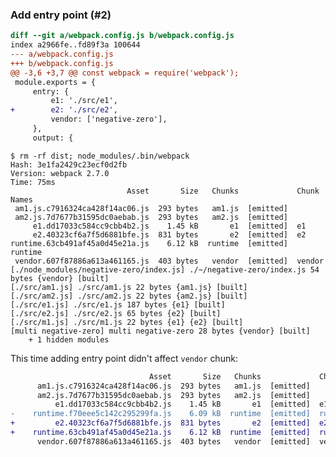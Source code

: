 ### Add entry point (#2)

```diff
diff --git a/webpack.config.js b/webpack.config.js
index a2966fe..fd89f3a 100644
--- a/webpack.config.js
+++ b/webpack.config.js
@@ -3,6 +3,7 @@ const webpack = require('webpack');
 module.exports = {
     entry: {
         e1: './src/e1',
+        e2: './src/e2',
         vendor: ['negative-zero'],
     },
     output: {
```

    $ rm -rf dist; node_modules/.bin/webpack
    Hash: 3e1fa2429c23ecf0d2fb
    Version: webpack 2.7.0
    Time: 75ms
                              Asset       Size   Chunks             Chunk Names
     am1.js.c7916324ca428f14ac06.js  293 bytes   am1.js  [emitted]  
     am2.js.7d7677b31595dc0aebab.js  293 bytes   am2.js  [emitted]  
         e1.dd17033c584cc9cbb4b2.js    1.45 kB       e1  [emitted]  e1
         e2.40323cf6a7f5d6881bfe.js  831 bytes       e2  [emitted]  e2
    runtime.63cb491af45a0d45e21a.js    6.12 kB  runtime  [emitted]  runtime
     vendor.607f87886a613a461165.js  403 bytes   vendor  [emitted]  vendor
    [./node_modules/negative-zero/index.js] ./~/negative-zero/index.js 54 bytes {vendor} [built]
    [./src/am1.js] ./src/am1.js 22 bytes {am1.js} [built]
    [./src/am2.js] ./src/am2.js 22 bytes {am2.js} [built]
    [./src/e1.js] ./src/e1.js 187 bytes {e1} [built]
    [./src/e2.js] ./src/e2.js 65 bytes {e2} [built]
    [./src/m1.js] ./src/m1.js 22 bytes {e1} {e2} [built]
    [multi negative-zero] multi negative-zero 28 bytes {vendor} [built]
        + 1 hidden modules

This time adding entry point didn't affect `vendor` chunk:

```diff
                               Asset       Size   Chunks             Chunk Names
      am1.js.c7916324ca428f14ac06.js  293 bytes   am1.js  [emitted]  
      am2.js.7d7677b31595dc0aebab.js  293 bytes   am2.js  [emitted]  
          e1.dd17033c584cc9cbb4b2.js    1.45 kB       e1  [emitted]  e1
-    runtime.f70eee5c142c295299fa.js    6.09 kB  runtime  [emitted]  runtime
+         e2.40323cf6a7f5d6881bfe.js  831 bytes       e2  [emitted]  e2
+    runtime.63cb491af45a0d45e21a.js    6.12 kB  runtime  [emitted]  runtime
      vendor.607f87886a613a461165.js  403 bytes   vendor  [emitted]  vendor
```
